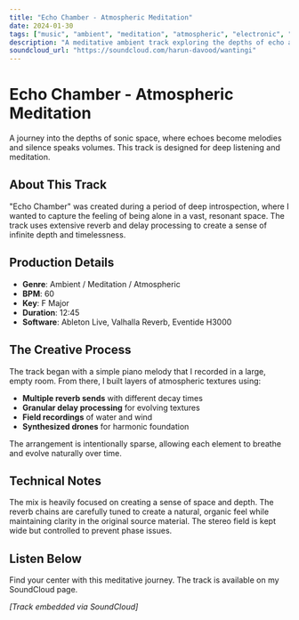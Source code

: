 ```yaml
---
title: "Echo Chamber - Atmospheric Meditation"
date: 2024-01-30
tags: ["music", "ambient", "meditation", "atmospheric", "electronic", "downtempo"]
description: "A meditative ambient track exploring the depths of echo and reverb, perfect for relaxation and introspection."
soundcloud_url: "https://soundcloud.com/harun-davood/wantingi"
---
```


# Echo Chamber - Atmospheric Meditation

A journey into the depths of sonic space, where echoes become melodies and silence speaks volumes. This track is designed for deep listening and meditation.

## About This Track

"Echo Chamber" was created during a period of deep introspection, where I wanted to capture the feeling of being alone in a vast, resonant space. The track uses extensive reverb and delay processing to create a sense of infinite depth and timelessness.

## Production Details

- **Genre**: Ambient / Meditation / Atmospheric
- **BPM**: 60
- **Key**: F Major
- **Duration**: 12:45
- **Software**: Ableton Live, Valhalla Reverb, Eventide H3000

## The Creative Process

The track began with a simple piano melody that I recorded in a large, empty room. From there, I built layers of atmospheric textures using:

- **Multiple reverb sends** with different decay times
- **Granular delay processing** for evolving textures
- **Field recordings** of water and wind
- **Synthesized drones** for harmonic foundation

The arrangement is intentionally sparse, allowing each element to breathe and evolve naturally over time.

## Technical Notes

The mix is heavily focused on creating a sense of space and depth. The reverb chains are carefully tuned to create a natural, organic feel while maintaining clarity in the original source material. The stereo field is kept wide but controlled to prevent phase issues.

## Listen Below

Find your center with this meditative journey. The track is available on my SoundCloud page.

*[Track embedded via SoundCloud]*
